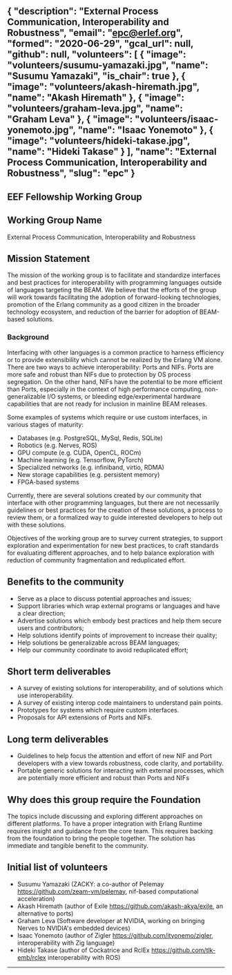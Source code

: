 {
  "description": "External Process Communication, Interoperability and Robustness",
  "email": "epc@erlef.org",
  "formed": "2020-06-29",
  "gcal_url": null,
  "github": null,
  "volunteers": [
    {
      "image": "volunteers/susumu-yamazaki.jpg",
      "name": "Susumu Yamazaki",
      "is_chair": true
    },
    {
      "image": "volunteers/akash-hiremath.jpg",
      "name": "Akash Hiremath"
    },
    {
      "image": "volunteers/graham-leva.jpg",
      "name": "Graham Leva"
    },
    {
      "image": "volunteers/isaac-yonemoto.jpg",
      "name": "Isaac Yonemoto"
    },
    {
      "image": "volunteers/hideki-takase.jpg",
      "name": "Hideki Takase"
    }
  ],
  "name": "External Process Communication, Interoperability and Robustness",
  "slug": "epc"
}
---
EEF Fellowship Working Group
---

## Working Group Name

External Process Communication, Interoperability and Robustness

## Mission Statement

The mission of the working group is to facilitate and standardize interfaces and best practices for 
interoperability with programming languages outside of languages targeting the BEAM.  We believe 
that the efforts of the group will work towards facilitating the adoption of forward-looking 
technologies, promotion of the Erlang community as a good citizen in the broader technology ecosystem, 
and reduction of the barrier for adoption of BEAM-based solutions.

### Background

Interfacing with other languages is a common practice to harness efficiency or to provide extensibility which 
cannot be realized by the Erlang VM alone.  There are two ways to achieve interoperability:  Ports and NIFs. 
Ports are more safe and robust than NIFs due to protection by OS process segregation.  On the other hand, 
NIFs have the potential to be more efficient than Ports, especially in the context of high performance computing, 
non-generalizable I/O systems, or bleeding edge/experimental hardware capabilities that are not ready for 
inclusion in mainline BEAM releases.

Some examples of systems which require or use custom interfaces, in various stages of maturity:

- Databases (e.g. PostgreSQL, MySql, Redis, SQLite)
- Robotics (e.g. Nerves, ROS)
- GPU compute (e.g. CUDA, OpenCL, ROCm)
- Machine learning (e.g. Tensorflow, PyTorch)
- Specialized networks (e.g. infiniband, virtio, RDMA)
- New storage capabilities (e.g. persistent memory)
- FPGA-based systems

Currently, there are several solutions created by our community that interface with other programming languages, 
but there are not necessarily guidelines or best practices for the creation of these solutions, a process to 
review them, or a formalized way to guide interested developers to help out with these solutions.  

Objectives of the working group are to survey current strategies, to support exploration and experimentation for 
new best practices, to craft standards for evaluating different approaches, and to help balance exploration 
with reduction of community fragmentation and reduplicated effort. 

## Benefits to the community

* Serve as a place to discuss potential approaches and issues;
* Support libraries which wrap external programs or languages and have a clear direction;
* Advertise solutions which embody best practices and help them secure users and contributors;
* Help solutions identify points of improvement to increase their quality;
* Help solutions be generalizable across BEAM languages;
* Help our community coordinate to avoid reduplicated effort;

## Short term deliverables

* A survey of existing solutions for interoperability, and of solutions which use interoperability.
* A survey of existing interop code maintainers to understand pain points.
* Prototypes for systems which require custom interfaces.
* Proposals for API extensions of Ports and NIFs.

## Long term deliverables

* Guidelines to help focus the attention and effort of new NIF and Port developers with a view towards
  robustness, code clarity, and portability.
* Portable generic solutions for interacting with external processes, which are potentially more efficient 
  and robust than Ports and NIFs

## Why does this group require the Foundation

The topics include discussing and exploring different approaches on different platforms. To have a proper 
integration with Erlang Runtime requires insight and guidance from the core team. This requires backing 
from the foundation to bring the people together. The solution has immediate and tangible benefit to the 
community.

## Initial list of volunteers

* Susumu Yamazaki (ZACKY: a co-author of Pelemay https://github.com/zeam-vm/pelemay, nif-based computational acceleration)
* Akash Hiremath (author of Exile https://github.com/akash-akya/exile, an alternative to ports)
* Graham Leva (Software developer at NVIDIA, working on bringing Nerves to NVIDIA's embedded devices)
* Isaac Yonemoto (author of Zigler https://github.com/ityonemo/zigler, interoperability with Zig language)
* Hideki Takase (author of Cockatrice and RclEx https://github.com/tlk-emb/rclex interoperability with ROS)

-------

